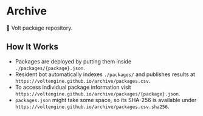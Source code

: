 # Archive

📁 Volt package repository.

## How It Works

- Packages are deployed by putting them inside `./packages/{package}.json`.
- Resident bot automatically indexes `./packages/` and publishes results at `https://voltengine.github.io/archive/packages.csv`.
- To access individual package information visit `https://voltengine.github.io/archive/packages/{package}.json`.
- `packages.json` might take some space, so its SHA-256 is available under `https://voltengine.github.io/archive/packages.csv.sha256`.
